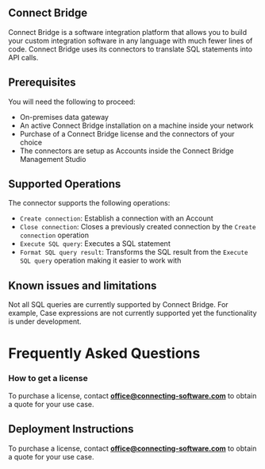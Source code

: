 ## Connect Bridge
Connect Bridge is a software integration platform that allows you to build your custom integration software in any language with much fewer lines of code. Connect Bridge uses its connectors to translate SQL statements into API calls.


## Prerequisites
You will need the following to proceed:
* On-premises data gateway
* An active Connect Bridge installation on a machine inside your network
* Purchase of a Connect Bridge license and the connectors of your choice
* The connectors are setup as Accounts inside the Connect Bridge Management Studio


## Supported Operations
The connector supports the following operations:
* `Create connection`: Establish a connection with an Account
* `Close connection`: Closes a previously created connection by the `Create connection` operation
* `Execute SQL query`: Executes a SQL statement
* `Format SQL query result`: Transforms the SQL result from the `Execute SQL query` operation making it easier to work with


## Known issues and limitations
Not all SQL queries are currently supported by Connect Bridge. For example, Case expressions are not currently supported yet the functionality is under development. 


# Frequently Asked Questions

### How to get a license
To purchase a license, contact **office@connecting-software.com** to obtain a quote for your use case. 


## Deployment Instructions
To purchase a license, contact **office@connecting-software.com** to obtain a quote for your use case. 
